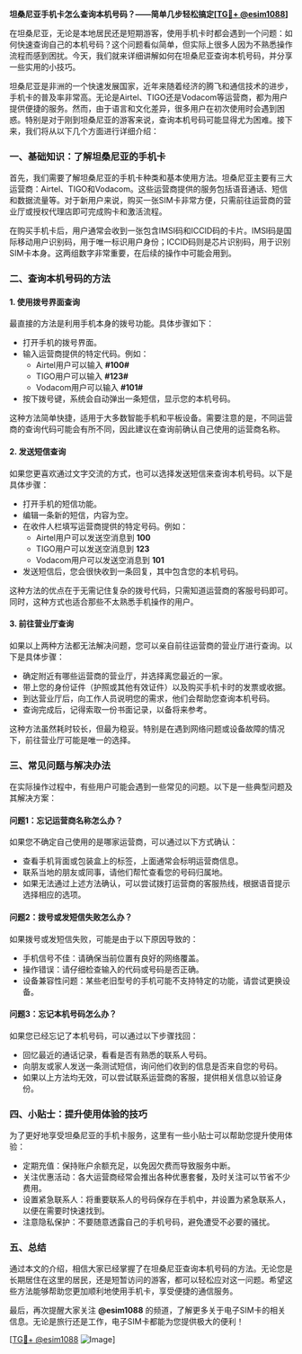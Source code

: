 **坦桑尼亚手机卡怎么查询本机号码？——简单几步轻松搞定[[TG💪+ @esim1088](https://t.me/s/esim1088)]**

在坦桑尼亚，无论是本地居民还是短期游客，使用手机卡时都会遇到一个问题：如何快速查询自己的本机号码？这个问题看似简单，但实际上很多人因为不熟悉操作流程而感到困扰。今天，我们就来详细讲解如何在坦桑尼亚查询本机号码，并分享一些实用的小技巧。

坦桑尼亚是非洲的一个快速发展国家，近年来随着经济的腾飞和通信技术的进步，手机卡的普及率非常高。无论是Airtel、TIGO还是Vodacom等运营商，都为用户提供便捷的服务。然而，由于语言和文化差异，很多用户在初次使用时会遇到困惑。特别是对于刚到坦桑尼亚的游客来说，查询本机号码可能显得尤为困难。接下来，我们将从以下几个方面进行详细介绍：

### 一、基础知识：了解坦桑尼亚的手机卡

首先，我们需要了解坦桑尼亚的手机卡种类和基本使用方法。坦桑尼亚主要有三大运营商：Airtel、TIGO和Vodacom。这些运营商提供的服务包括语音通话、短信和数据流量等。对于新用户来说，购买一张SIM卡非常方便，只需前往运营商的营业厅或授权代理店即可完成购卡和激活流程。

在购买手机卡后，用户通常会收到一张包含IMSI码和ICCID码的卡片。IMSI码是国际移动用户识别码，用于唯一标识用户身份；ICCID码则是芯片识别码，用于识别SIM卡本身。这两组数字非常重要，在后续的操作中可能会用到。

### 二、查询本机号码的方法

#### 1. 使用拨号界面查询

最直接的方法是利用手机本身的拨号功能。具体步骤如下：

- 打开手机的拨号界面。
- 输入运营商提供的特定代码。例如：
  - Airtel用户可以输入 **#100#**
  - TIGO用户可以输入 **#123#**
  - Vodacom用户可以输入 **#101#**
- 按下拨号键，系统会自动弹出一条短信，显示您的本机号码。

这种方法简单快捷，适用于大多数智能手机和平板设备。需要注意的是，不同运营商的查询代码可能会有所不同，因此建议在查询前确认自己使用的运营商名称。

#### 2. 发送短信查询

如果您更喜欢通过文字交流的方式，也可以选择发送短信来查询本机号码。以下是具体步骤：

- 打开手机的短信功能。
- 编辑一条新的短信，内容为空。
- 在收件人栏填写运营商提供的特定号码。例如：
  - Airtel用户可以发送空消息到 **100**
  - TIGO用户可以发送空消息到 **123**
  - Vodacom用户可以发送空消息到 **101**
- 发送短信后，您会很快收到一条回复，其中包含您的本机号码。

这种方法的优点在于无需记住复杂的拨号代码，只需知道运营商的客服号码即可。同时，这种方式也适合那些不太熟悉手机操作的用户。

#### 3. 前往营业厅查询

如果以上两种方法都无法解决问题，您可以亲自前往运营商的营业厅进行查询。以下是具体步骤：

- 确定附近有哪些运营商的营业厅，并选择离您最近的一家。
- 带上您的身份证件（护照或其他有效证件）以及购买手机卡时的发票或收据。
- 到达营业厅后，向工作人员说明您的需求，他们会帮助您查询本机号码。
- 查询完成后，记得索取一份书面记录，以备将来参考。

这种方法虽然耗时较长，但最为稳妥。特别是在遇到网络问题或设备故障的情况下，前往营业厅可能是唯一的选择。

### 三、常见问题与解决办法

在实际操作过程中，有些用户可能会遇到一些常见的问题。以下是一些典型问题及其解决方案：

#### 问题1：忘记运营商名称怎么办？

如果您不确定自己使用的是哪家运营商，可以通过以下方式确认：

- 查看手机背面或包装盒上的标签，上面通常会标明运营商信息。
- 联系当地的朋友或同事，请他们帮忙查看您的号码归属地。
- 如果无法通过上述方法确认，可以尝试拨打运营商的客服热线，根据语音提示选择相应的选项。

#### 问题2：拨号或发短信失败怎么办？

如果拨号或发短信失败，可能是由于以下原因导致的：

- 手机信号不佳：请确保当前位置有良好的网络覆盖。
- 操作错误：请仔细检查输入的代码或号码是否正确。
- 设备兼容性问题：某些老旧型号的手机可能不支持特定的功能，请尝试更换设备。

#### 问题3：忘记本机号码怎么办？

如果您已经忘记了本机号码，可以通过以下步骤找回：

- 回忆最近的通话记录，看看是否有熟悉的联系人号码。
- 向朋友或家人发送一条测试短信，询问他们收到的信息是否来自您的号码。
- 如果以上方法均无效，可以尝试联系运营商的客服，提供相关信息以验证身份。

### 四、小贴士：提升使用体验的技巧

为了更好地享受坦桑尼亚的手机卡服务，这里有一些小贴士可以帮助您提升使用体验：

- 定期充值：保持账户余额充足，以免因欠费而导致服务中断。
- 关注优惠活动：各大运营商经常会推出各种优惠套餐，及时关注可以节省不少费用。
- 设置紧急联系人：将重要联系人的号码保存在手机中，并设置为紧急联系人，以便在需要时快速找到。
- 注意隐私保护：不要随意透露自己的手机号码，避免遭受不必要的骚扰。

### 五、总结

通过本文的介绍，相信大家已经掌握了在坦桑尼亚查询本机号码的方法。无论您是长期居住在这里的居民，还是短暂访问的游客，都可以轻松应对这一问题。希望这些方法能够帮助您更加顺利地使用手机卡，享受便捷的通信服务。

最后，再次提醒大家关注 **@esim1088** 的频道，了解更多关于电子SIM卡的相关信息。无论是旅行还是工作，电子SIM卡都能为您提供极大的便利！

[[TG💪+ @esim1088](https://t.me/s/esim1088) ![Image](https://i.postimg.cc/4NQfJmqS/Snipaste-2025-05-13-00-14-12.png)]